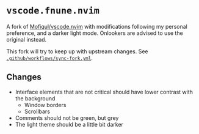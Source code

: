 # `vscode.fnune.nvim`

A fork of [Mofiqul/vscode.nvim](https://github.com/Mofiqul/vscode.nvim) with
modifications following my personal preference, and a darker light mode.
Onlookers are advised to use the original instead.

This fork will try to keep up with upstream changes. See
[`.github/workflows/sync-fork.yml`](.github/workflows/sync-fork.yml).

## Changes

- Interface elements that are not critical should have lower contrast with the background
  - Window borders
  - Scrollbars
- Comments should not be green, but grey
- The light theme should be a little bit darker

